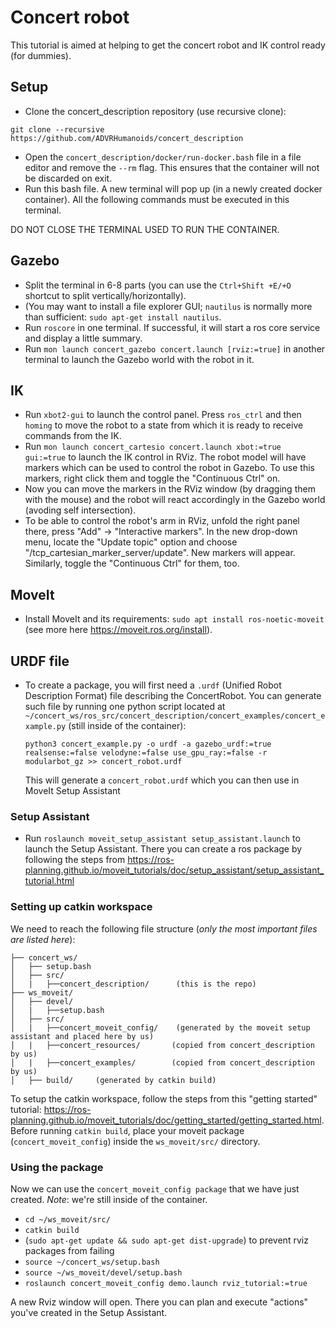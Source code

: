 # Concert robot

This tutorial is aimed at helping to get the concert robot and IK control ready (for dummies).

## Setup

- Clone the concert_description repository (use recursive clone):
```
git clone --recursive https://github.com/ADVRHumanoids/concert_description
```
- Open the `concert_description/docker/run-docker.bash` file in a file editor and remove the `--rm` flag. This ensures that the container will not be discarded on exit.
- Run this bash file. A new terminal will pop up (in a newly created docker container). All the following commands must be executed in this terminal. 

DO NOT CLOSE THE TERMINAL USED TO RUN THE CONTAINER.

## Gazebo

- Split the terminal in 6-8 parts (you can use the `Ctrl+Shift +E/+O` shortcut to split vertically/horizontally).
- (You may want to install a file explorer GUI; `nautilus` is normally more than sufficient: `sudo apt-get install nautilus`.
- Run `roscore` in one terminal. If successful, it will start a ros core service and display a little summary.
- Run  `mon launch concert_gazebo concert.launch [rviz:=true]` in another terminal to launch the Gazebo world with the robot in it.

## IK

- Run `xbot2-gui` to launch the control panel. Press `ros_ctrl` and then `homing` to move the robot to a state from which it is ready to receive commands from the IK.
- Run `mon launch concert_cartesio concert.launch xbot:=true gui:=true` to launch the IK control in RViz. The robot model will have markers which can be used to control the robot in Gazebo. To use this markers, right click them and toggle the "Continuous Ctrl" on.
- Now you can move the markers in the RViz window (by dragging them with the mouse) and the robot will react accordingly in the Gazebo world (avoding self intersection).
- To be able to control the robot's arm in RViz, unfold the right panel there, press "Add" -> "Interactive markers". In the new drop-down menu, locate the "Update topic" option and choose "/tcp_cartesian_marker_server/update". New markers will appear. Similarly, toggle the "Continuous Ctrl" for them, too.

## MoveIt

- Install MoveIt and its requirements: `sudo apt install ros-noetic-moveit` (see more here https://moveit.ros.org/install).

## URDF file

- To create a package, you will first need a `.urdf` (Unified Robot Description Format) file describing the ConcertRobot. You can generate such file by running one python script located at `~/concert_ws/ros_src/concert_description/concert_examples/concert_example.py` (still inside of the container):
    ```
    python3 concert_example.py -o urdf -a gazebo_urdf:=true realsense:=false velodyne:=false use_gpu_ray:=false -r modularbot_gz >> concert_robot.urdf
    ```
    This will generate a `concert_robot.urdf` which you can then use in MoveIt Setup Assistant

### Setup Assistant

- Run `roslaunch moveit_setup_assistant setup_assistant.launch` to launch the Setup Assistant. There you can create a ros package by following the steps from https://ros-planning.github.io/moveit_tutorials/doc/setup_assistant/setup_assistant_tutorial.html

<!-- describe the steps -->

### Setting up catkin workspace
We need to reach the following file structure (_only the most important files are listed here_):
```
├── concert_ws/
│   ├── setup.bash
│   ├── src/
│   |   ├──concert_description/      (this is the repo)
├── ws_moveit/
│   ├── devel/
│   |   ├──setup.bash
│   ├── src/
│   |   ├──concert_moveit_config/    (generated by the moveit setup assistant and placed here by us)
│   |   ├──concert_resources/       (copied from concert_description by us)
│   |   ├──concert_examples/        (copied from concert_description by us)
│   ├── build/     (generated by catkin build)
```

To setup the catkin workspace, follow the steps from this "getting started" tutorial: https://ros-planning.github.io/moveit_tutorials/doc/getting_started/getting_started.html. Before running `catkin build`, place your moveit package (`concert_moveit_config`) inside the `ws_moveit/src/` directory.


### Using the package
Now we can use the `concert_moveit_config package` that we have just created. _Note_: we're still inside of the container.

- `cd ~/ws_moveit/src/`
- `catkin build`
- (`sudo apt-get update && sudo apt-get dist-upgrade`) to prevent rviz packages from failing
- `source ~/concert_ws/setup.bash`
- `source ~/ws_moveit/devel/setup.bash`
- `roslaunch concert_moveit_config demo.launch rviz_tutorial:=true`

A new Rviz window will open. There you can plan and execute "actions" you've created in the Setup Assistant.
